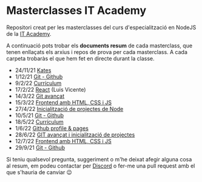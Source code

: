 # Masterclasses IT Academy

Repositori creat per les masterclasses del curs d'especialització en NodeJS de la [IT Academy](https://www.barcelonactiva.cat/es/itacademy). 

A continuació pots trobar els **documents resum** de cada masterclass, que tenen enllaçats els arxius i repos de prova per cada masterclass. A cada carpeta trobaràs el que hem fet en directe durant la classe.

- 24/11/21 [Kates](https://github.com/StratocasterO/masterclasses-it-academy/tree/master/2021_11_24%20katas)
- 1/12/21 [Git - Github](https://github.com/StratocasterO/masterclasses-it-academy/blob/master/2021_12_01%20git/git.md)
- 9/2/22 [Currículum](https://github.com/StratocasterO/masterclasses-it-academy/blob/master/2022_02_09%20curriculum/curriculum.md)
- 17/2/22 [React](https://github.com/StratocasterO/masterclasses-it-academy/blob/master/2022_02_17%20react/react.md) (Luis Vicente)
- 14/3/22 [Git avançat](https://github.com/StratocasterO/masterclasses-it-academy/blob/master/2022_03_14%20git%20avanzado/git2.md)
- 15/3/22 [Frontend amb HTML, CSS i JS](https://github.com/StratocasterO/masterclasses-it-academy/blob/master/2022_03_15%20frontend/frontend.md)
- 27/4/22 [Inicialització de projectes de Node](https://github.com/StratocasterO/masterclasses-it-academy/blob/master/2022_04_27%20npm%20init/inicialitzacio.md)
- 10/5/21 [Git - Github](https://github.com/StratocasterO/masterclasses-it-academy/blob/master/2022_05_10%20git/git.md)
- 18/5/22 [Currículum](https://github.com/StratocasterO/masterclasses-it-academy/blob/master/2022_05_18%20curriculum/curriculum.md)
- 1/6/22 [Github profile & pages](https://github.com/StratocasterO/masterclasses-it-academy/blob/master/2022_06_01%20github/github.md)
- 28/6/22 [GIT avançat i inicialització de projectes](https://github.com/StratocasterO/masterclasses-it-academy/blob/master/2022_06_28%20git%20%2B%20npm/git_npm.md)
- 12/7/22 [Frontend amb HTML, CSS i JS](https://github.com/StratocasterO/masterclasses-it-academy/blob/master/2022_07_12%20frontend/frontend.md)
- 29/9/21 [Git - Github](https://github.com/StratocasterO/masterclasses-it-academy/blob/master/2022_09_29%20git/git.md)


Si teniu qualsevol pregunta, suggeriment o m'he deixat afegir alguna cosa al resum, em podeu contactar per [Discord](discordapp.com/users/Stratocaster_o#1117) o fer-me una pull request amb el que s'hauria de canviar 😉